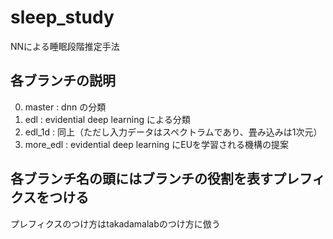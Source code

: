 # sleep_study

NNによる睡眠段階推定手法

## 各ブランチの説明
0. master : dnn の分類
1. edl : evidential deep learning による分類
2. edl_1d : 同上（ただし入力データはスペクトラムであり、畳み込みは1次元）
3. more_edl : evidential deep learning にEUを学習される機構の提案

## 各ブランチ名の頭にはブランチの役割を表すプレフィクスをつける
プレフィクスのつけ方はtakadamalabのつけ方に倣う
